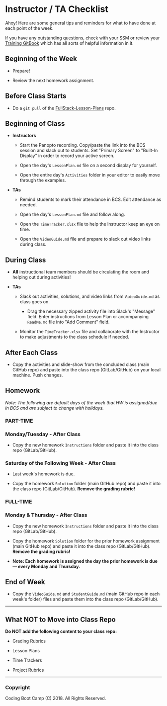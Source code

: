 # Instructor / TA Checklist

Ahoy! Here are some general tips and reminders for what to have done at each point of the week. 

If you have any outstanding questions, check with your SSM or review your [Training GitBook](https://www.gitbook.com/read/book/the-coding-bootcamp/instructor-onboarding?key=TeachThatCode) which has all sorts of helpful information in it.

## Beginning of the Week

* Prepare!

* Review the next homework assignment.

## Before Class Starts

* Do a `git pull` of the [FullStack-Lesson-Plans](https://github.com/coding-boot-camp/FullStack-Lesson-Plans) repo.

## Beginning of Class

* **Instructors** 

  * Start the Panopto recording. Copy/paste the link into the BCS session and slack out to students. Set "Primary Screen" to "Built-In Display" in order to record your active screen.
    
  * Open the day's `LessonPlan.md` file on a second display for yourself.

  * Open the entire day's `Activities` folder in your editor to easily move through the examples.

* **TAs**

  * Remind students to mark their attendance in BCS. Edit attendance as needed.

  * Open the day's `LessonPlan.md` file and follow along.

  * Open the `TimeTracker.xlsx` file to help the Instructor keep an eye on time.

  * Open the `VideoGuide.md` file and prepare to slack out video links during class.

## During Class

* **All** instructional team members should be circulating the room and helping out during activities!

* **TAs**
    
  * Slack out activities, solutions, and video links from `VideoGuide.md` as class goes on.

    * Drag the necessary zipped activity file into Slack's "Message" field. Enter instructions from Lesson Plan or accompanying `ReadMe.md` file into "Add Comment" field.

  * Monitor the `TimeTracker.xlsx` file and collaborate with the Instructor to make adjustments to the class schedule if needed.

## After Each Class

* Copy the activities and slide-show from the concluded class (main GitHub repo) and paste into the class repo (GitLab/GitHub) on your local machine. Push changes.

## Homework 

_Note: The following are default days of the week that HW is assigned/due in BCS and are subject to change with holidays._

### PART-TIME

### Monday/Tuesday - After Class

* Copy the new homework `Instructions` folder and paste it into the class repo (GitLab/GitHub).

### Saturday of the Following Week - After Class

* Last week's homework is due.

* Copy the homework `Solution` folder (main GitHub repo) and paste it into the class repo (GitLab/GitHub). **Remove the grading rubric!**

### FULL-TIME

### Monday & Thursday - After Class

* Copy the new homework `Instructions` folder and paste it into the class repo (GitLab/GitHub).

* Copy the homework `Solution` folder for the prior homework assignment (main GitHub repo) and paste it into the class repo (GitLab/GitHub). **Remove the grading rubric!**

* **Note: Each homework is assigned the day the prior homework is due &mdash; every Monday and Thursday.**

## End of Week

* Copy the `VideoGuide.md` and `StudentGuide.md` (main GitHub repo in each week's folder) files and paste them into the class repo (GitLab/GitHub).

- - -

## What NOT to Move into Class Repo

**Do NOT add the following content to your class repo:**

* Grading Rubrics

* Lesson Plans

* Time Trackers

* Project Rubrics

- - -

### Copyright

Coding Boot Camp (C) 2018. All Rights Reserved.
